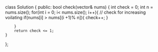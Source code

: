 class Solution {
public:
    bool check(vector<int>& nums) {
        int check = 0;
        int n = nums.size();
        for(int i = 0; i< nums.size(); i++){
            // check for increasing voilating
            if(nums[i] > nums[(i +1)% n]){
                check++;
            }
        
        }
        return check <= 1;
    }
};
